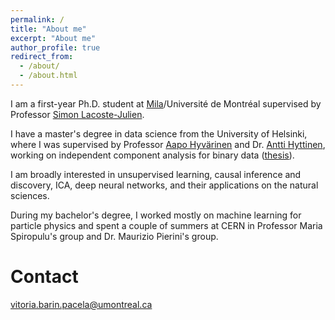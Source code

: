 ```yaml
---
permalink: /
title: "About me"
excerpt: "About me"
author_profile: true
redirect_from: 
  - /about/
  - /about.html
---
```

I am a first-year Ph.D. student at [Mila](https://mila.quebec/en/)/Université de Montréal supervised by Professor [Simon Lacoste-Julien](http://www.iro.umontreal.ca/~slacoste/). 

I have a master's degree in data science from the University of Helsinki, where I was supervised by Professor [Aapo Hyvärinen](https://www.cs.helsinki.fi/u/ahyvarin/) and Dr. [Antti Hyttinen](https://www.cs.helsinki.fi/u/ajhyttin/), working on independent component analysis for binary data ([thesis](https://helda.helsinki.fi/handle/10138/332599)).

I am broadly interested in unsupervised learning, causal inference and discovery, ICA, deep neural networks, and their applications on the natural sciences. 

During my bachelor's degree, I worked mostly on machine learning for particle physics and spent a couple of summers at CERN in Professor Maria Spiropulu's group and Dr. Maurizio Pierini's group.

<!--
News
======
-->

Contact
======
<!-- vitoria.barinpacela at helsinki.fi  -->
vitoria.barin.pacela@umontreal.ca

<!-- 
Personal
======
I am from Brazil, where I used to participate in national science olympiads in various fields. In particular, the [Brazilian Mathematics Olympiad of Public Schools (OBMEP)](http://www.obmep.org.br/) has had a big impact in my life and career. I am inspired about the social inclusion implications of projects such as OBMEP by disseminating scientific and mathematical knowledge. -->
